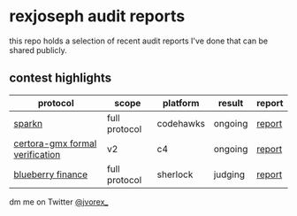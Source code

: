 # rexjoseph audit reports

this repo holds a selection of recent audit reports I've done that can be shared publicly.

## contest highlights
| protocol | scope | platform | result | report |
| ---- | ---- | --------- | --------- | --------- |
| [sparkn](https://sparkn.io) | full protocol | codehawks | ongoing | [report]() |
| [certora-gmx formal verification](https://gmx.io) | v2 | c4 | ongoing | [report]() |
| [blueberry finance](https://blueberry.garden) | full protocol | sherlock | judging | [report]() |

dm me on Twitter [@jvorex_](https://twitter.com/jvorex_)